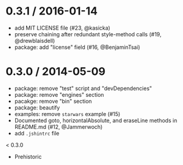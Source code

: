 
0.3.1 / 2016-01-14
  ====

  * add MIT LICENSE file (#23, @kasicka)
  * preserve chaining after redundant style-method calls (#19, @drewblaisdell)
  * package: add "license" field (#16, @BenjaminTsai)

0.3.0 / 2014-05-09
  ====

  * package: remove "test" script and "devDependencies"
  * package: remove "engines" section
  * pacakge: remove "bin" section
  * package: beautify
  * examples: remove `starwars` example (#15)
  * Documented goto, horizontalAbsolute, and eraseLine methods in README.md (#12, @Jammerwoch)
  * add `.jshintrc` file

< 0.3.0
 

  * Prehistoric
